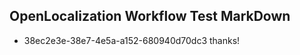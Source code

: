 ## OpenLocalization Workflow Test MarkDown
* 38ec2e3e-38e7-4e5a-a152-680940d70dc3 thanks!

<!--HONumber=Aug16_HO1-->


